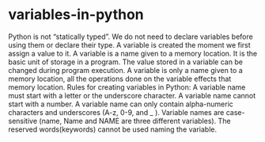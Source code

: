 # variables-in-python
Python is not “statically typed”. We do not need to declare variables before using them or declare their type. A variable is created the moment we first assign a value to it. A variable is a name given to a memory location. It is the basic unit of storage in a program.  The value stored in a variable can be changed during program execution. A variable is only a name given to a memory location, all the operations done on the variable effects that memory location. 
Rules for creating variables in Python: 
A variable name must start with a letter or the underscore character. 
A variable name cannot start with a number. A variable name can only contain alpha-numeric characters and underscores (A-z, 0-9, and _ ).
Variable names are case-sensitive (name, Name and NAME are three different variables). 
The reserved words(keywords) cannot be used naming the variable.
